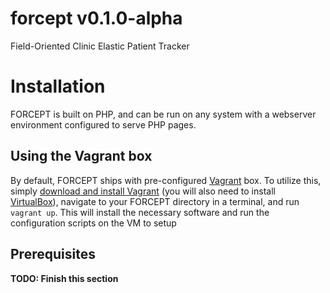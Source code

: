 # forcept v0.1.0-alpha
Field-Oriented Clinic Elastic Patient Tracker

# Installation
FORCEPT is built on PHP, and can be run on any system with a webserver environment configured to serve PHP pages. 

## Using the Vagrant box
By default, FORCEPT ships with pre-configured [Vagrant](http://vagrantup.com) box. To utilize this, simply [download and install Vagrant](https://www.vagrantup.com/downloads.html) (you will also need to install [VirtualBox](https://www.virtualbox.org/wiki/Downloads)), navigate to your FORCEPT directory in a terminal, and run `vagrant up`. This will install the necessary software and run the configuration scripts on the VM to setup  

## Prerequisites

__TODO: Finish this section__
